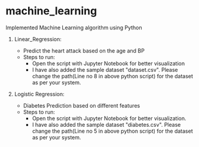 # machine_learning

Implemented Machine Learning algorithm using Python

1. Linear_Regression:
	* Predict the heart attack based on the age and BP
	* Steps to run:
		* Open the script with Jupyter Notebook for better visualization
		* I have also added the sample dataset "dataset.csv". Please change the path(Line no 8 in above python script) for the dataset as per your system.

2. Logistic Regression:
	* Diabetes Prediction based on different features
	* Steps to run:
		* Open the script with Jupyter Notebook for better visualization.
		* I have also added the sample dataset "diabetes.csv". Please change the path(Line no 5 in above python script) for the dataset as per your system.